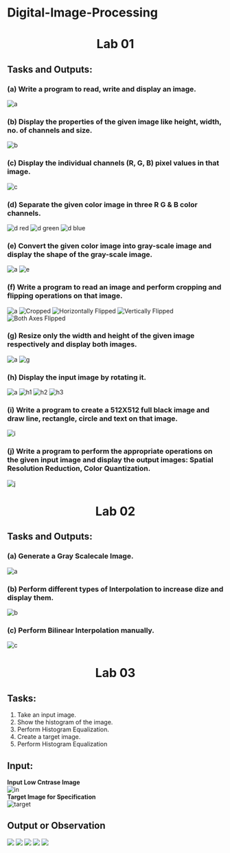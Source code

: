 # Digital-Image-Processing
# <p align='center'>Lab 01</p>
## Tasks and Outputs:
### (a) Write a program to read, write and display an image.
![a](https://github.com/Tanvir-Mahamood/Digital-Image-Processing/blob/main/lab01/road.jpg) 

### (b) Display the properties of the given image like height, width, no. of channels and size.
![b](https://github.com/Tanvir-Mahamood/Digital-Image-Processing/blob/main/lab01/b.jpg)

### (c) Display the individual channels (R, G, B) pixel values in that image. 
![c](https://github.com/Tanvir-Mahamood/Digital-Image-Processing/blob/main/lab01/c.jpg)

### (d) Separate the given color image in three R G & B color channels.
![d red](https://github.com/Tanvir-Mahamood/Digital-Image-Processing/blob/main/lab01/dr.png)
![d green](https://github.com/Tanvir-Mahamood/Digital-Image-Processing/blob/main/lab01/dg.png)
![d blue](https://github.com/Tanvir-Mahamood/Digital-Image-Processing/blob/main/lab01/db.png)


### (e) Convert the given color image into gray-scale image and display the shape of the gray-scale image.
![a](https://github.com/Tanvir-Mahamood/Digital-Image-Processing/blob/main/lab01/road.jpg) 
![e](https://github.com/Tanvir-Mahamood/Digital-Image-Processing/blob/main/lab01/e.png)

### (f) Write a program to read an image and perform cropping and flipping operations on that image.
![a](https://github.com/Tanvir-Mahamood/Digital-Image-Processing/blob/main/lab01/road.jpg) 
![Cropped](https://github.com/Tanvir-Mahamood/Digital-Image-Processing/blob/main/lab01/f_croped.png)
![Horizontally Flipped](https://github.com/Tanvir-Mahamood/Digital-Image-Processing/blob/main/lab01/f_hor_flip.png)
![Vertically Flipped](https://github.com/Tanvir-Mahamood/Digital-Image-Processing/blob/main/lab01/f_ver_flip.png)
![Both Axes Flipped](https://github.com/Tanvir-Mahamood/Digital-Image-Processing/blob/main/lab01/f_both_flip.png)


### (g) Resize only the width and height of the given image respectively and display both images.
![a](https://github.com/Tanvir-Mahamood/Digital-Image-Processing/blob/main/lab01/road.jpg) 
![g](https://github.com/Tanvir-Mahamood/Digital-Image-Processing/blob/main/lab01/g.png)


### (h) Display the input image by rotating it. 
![a](https://github.com/Tanvir-Mahamood/Digital-Image-Processing/blob/main/lab01/batman.jpg) 
![h1](https://github.com/Tanvir-Mahamood/Digital-Image-Processing/blob/main/lab01/h1.png)
![h2](https://github.com/Tanvir-Mahamood/Digital-Image-Processing/blob/main/lab01/h2.png)
![h3](https://github.com/Tanvir-Mahamood/Digital-Image-Processing/blob/main/lab01/h3.png)

### (i) Write a program to create a 512X512 full black image and draw line, rectangle, circle and text on that image.
![i](https://github.com/Tanvir-Mahamood/Digital-Image-Processing/blob/main/lab01/i.png)


### (j) Write a program to perform the appropriate operations on the given input image and display the output images: Spatial Resolution Reduction, Color Quantization.
![j](https://github.com/Tanvir-Mahamood/Digital-Image-Processing/blob/main/lab01/j.png)

# <p align='center'>Lab 02</p>
## Tasks and Outputs:
### (a) Generate a Gray Scalecale Image.
![a](https://github.com/Tanvir-Mahamood/Digital-Image-Processing/blob/main/lab02/0.jpg)
### (b) Perform different types of Interpolation to increase dize and display them.
![b](https://github.com/Tanvir-Mahamood/Digital-Image-Processing/blob/main/lab02/1.png)
### (c) Perform Bilinear Interpolation manually.
![c](https://github.com/Tanvir-Mahamood/Digital-Image-Processing/blob/main/lab02/2.jpg) 


# <p align='center'>Lab 03</p>
## Tasks:
1. Take an input image.
2. Show the histogram of the image.
3. Perform Histogram Equalization.
4. Create a target image.
5. Perform Histogram Equalization

## Input:
**Input Low Cntrase Image** <br>
![in](https://github.com/Tanvir-Mahamood/Digital-Image-Processing/blob/main/lab3/Low%20Contrast.png) <br>
**Target Image for Specification** <br>
![target](https://github.com/Tanvir-Mahamood/Digital-Image-Processing/blob/main/lab3/mask4.jpg)

## Output or Observation
![](https://github.com/Tanvir-Mahamood/Digital-Image-Processing/blob/main/lab3/1.jpg)
![](https://github.com/Tanvir-Mahamood/Digital-Image-Processing/blob/main/lab3/2.jpg)
![](https://github.com/Tanvir-Mahamood/Digital-Image-Processing/blob/main/lab3/3.jpg)
![](https://github.com/Tanvir-Mahamood/Digital-Image-Processing/blob/main/lab3/4.jpg)
![](https://github.com/Tanvir-Mahamood/Digital-Image-Processing/blob/main/lab3/5.jpg)
